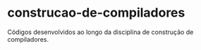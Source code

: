 # construcao-de-compiladores
Códigos desenvolvidos ao longo da disciplina de construção de compiladores.
